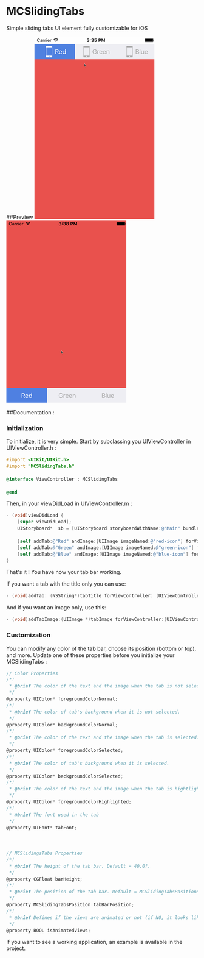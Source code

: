 # MCSlidingTabs
Simple sliding tabs UI element fully customizable for iOS

##Preview
![MCSlidingTabs Top Preview](/mcslidingtabsTop.gif?raw=true "MCSlidingTabs Top Preview") ![MCSlidingTabs Bottom Preview](/mcslidingtabsBottom.gif?raw=true "MCSlidingTabs Bottom Preview")


##Documentation :

### Initialization
To initialize, it is very simple. Start by subclassing you UIViewController in UIViewController.h :
```objective-c
#import <UIKit/UIKit.h>
#import "MCSlidingTabs.h"

@interface ViewController : MCSlidingTabs    

@end
```

Then, in your viewDidLoad in UIViewController.m :
```objective-c
- (void)viewDidLoad {
    [super viewDidLoad];
    UIStoryboard*  sb = [UIStoryboard storyboardWithName:@"Main" bundle:nil];
    
    [self addTab:@"Red" andImage:[UIImage imageNamed:@"red-icon"] forViewController:[sb instantiateViewControllerWithIdentifier:@"red"]];
    [self addTab:@"Green" andImage:[UIImage imageNamed:@"green-icon"] forViewController:[sb instantiateViewControllerWithIdentifier:@"green"]];
    [self addTab:@"Blue" andImage:[UIImage imageNamed:@"blue-icon"] forViewController:[sb instantiateViewControllerWithIdentifier:@"blue"]];
}
```

That's it ! You have now your tab bar working.

If you want a tab with the title only you can use:
```objective-c
- (void)addTab: (NSString*)tabTitle forViewController: (UIViewController*)vc;
```

And if you want an image only, use this:
```objective-c
- (void)addTabImage:(UIImage *)tabImage forViewController:(UIViewController*)vc;
```

### Customization
You can modify any color of the tab bar, choose its position (bottom or top), and more. Update one of these properties before you initialize your MCSlidingTabs :
```objective-c
// Color Properties
/*!
 * @brief The color of the text and the image when the tab is not selected.
 */
@property UIColor* foregroundColorNormal;
/*!
 * @brief The color of tab's background when it is not selected.
 */
@property UIColor* backgroundColorNormal;
/*!
 * @brief The color of the text and the image when the tab is selected.
 */
@property UIColor* foregroundColorSelected;
/*!
 * @brief The color of tab's background when it is selected.
 */
@property UIColor* backgroundColorSelected;
/*!
 * @brief The color of the text and the image when the tab is hightlighted (when you press the button).
 */
@property UIColor* foregroundColorHighlighted;
/*!
 * @brief The font used in the tab
 */
@property UIFont* tabFont;



// MCSlidingsTabs Properties
/*!
 * @brief The height of the tab bar. Default = 40.0f.
 */
@property CGFloat barHeight;
/*!
 * @brief The position of the tab bar. Default = MCSlidingTabsPositionBottom.
 */
@property MCSlidingTabsPosition tabBarPosition;
/*!
 * @brief Defines if the views are animated or not (if NO, it looks like default UITabBar). Default = YES.
 */
@property BOOL isAnimatedViews;
```

If you want to see a working application, an example is available in the project.
